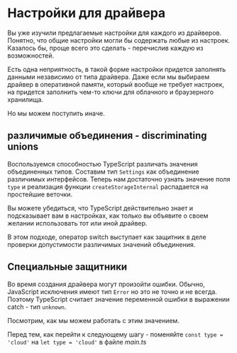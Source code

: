 # Настройки для драйвера

Вы уже изучили предлагаемые настройки для каждого из драйверов. Понятно, что общие настройки могли бы содержать любые из настроек. Казалось бы, проще всего это сделать - перечислив каждую из возможностей.

Есть одна неприятность, в такой форме настройки придется заполнять данными независимо от типа драйвера. Даже если мы выбираем драйвер в оперативной памяти, который вообще не требует настроек, на придется заполнить чем-то ключи для облачного и браузерного хранилища.

Но мы можем поступить иначе.

## различимые объединения - discriminating unions

Воспользуемся способностью TypeScript различать значения объединенных типов. Составим тип `Settings` как объединение различимых интерфейсов. Теперь нам достаточно узнать значение поля `type` и реализация функции `createStorageInternal` распадается на простейшие веточки.

Вы можете убедиться, что TypeScript действительно знает и подсказывает вам в настройках, как только вы объявите о своем желании использовать тот или иной драйвер.

В этом подходе, оператор switch выступает как защитник в деле проверки допустимости различимых значений объединения.  

## Специальные защитники

Во время создания драйвера могут произойти ошибки. Обычно, JavaScript исключения имеют тип `Error` но это не точно и не всегда. Поэтому TypeScript считает значение переменной ошибки в выражении catch - тип `unknown`.

Посмотрим, как мы можем работать с этим значением.

Перед тем, как перейти к следующему шагу - поменяйте `const type = 'cloud'` на `let type = 'cloud'` в файле _main.ts_
